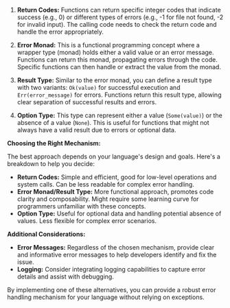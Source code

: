 1. **Return Codes:** Functions can return specific integer codes that indicate success (e.g., 0) or different types of errors (e.g., -1 for file not found, -2 for invalid input). The calling code needs to check the return code and handle the error appropriately.

2. **Error Monad:** This is a functional programming concept where a wrapper type (monad) holds either a valid value or an error message. Functions can return this monad, propagating errors through the code. Specific functions can then handle or extract the value from the monad.

3. **Result Type:** Similar to the error monad, you can define a result type with two variants: `Ok(value)` for successful execution and `Err(error_message)` for errors. Functions return this result type, allowing clear separation of successful results and errors.

4. **Option Type:** This type can represent either a value (`Some(value)`) or the absence of a value (`None`). This is useful for functions that might not always have a valid result due to errors or optional data.

**Choosing the Right Mechanism:**

The best approach depends on your language's design and goals. Here's a breakdown to help you decide:

-   **Return Codes:** Simple and efficient, good for low-level operations and system calls. Can be less readable for complex error handling.
-   **Error Monad/Result Type:** More functional approach, promotes code clarity and composability. Might require some learning curve for programmers unfamiliar with these concepts.
-   **Option Type:** Useful for optional data and handling potential absence of values. Less flexible for complex error scenarios.

**Additional Considerations:**

-   **Error Messages:** Regardless of the chosen mechanism, provide clear and informative error messages to help developers identify and fix the issue.
-   **Logging:** Consider integrating logging capabilities to capture error details and assist with debugging.

By implementing one of these alternatives, you can provide a robust error handling mechanism for your language without relying on exceptions.
